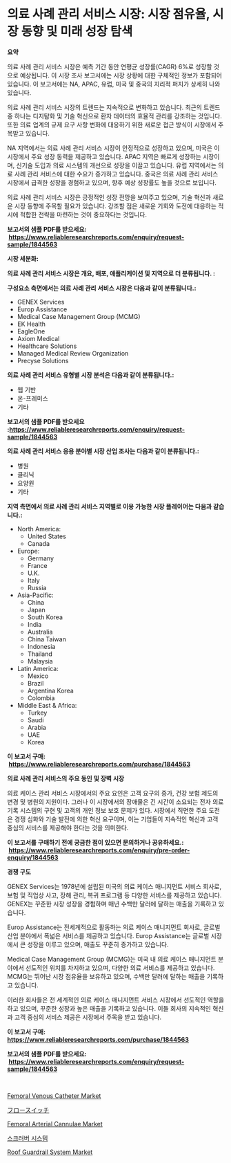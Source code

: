 <p><h1>의료 사례 관리 서비스 시장: 시장 점유율, 시장 동향 및 미래 성장 탐색</h1></p><p><strong>요약</strong></p>
<p><p>의료 사례 관리 서비스 시장은 예측 기간 동안 연평균 성장률(CAGR) 6%로 성장할 것으로 예상됩니다. 이 시장 조사 보고서에는 시장 상황에 대한 구체적인 정보가 포함되어 있습니다. 이 보고서에는 NA, APAC, 유럽, 미국 및 중국의 지리적 퍼지가 상세히 나와 있습니다. </p><p>의료 사례 관리 서비스 시장의 트렌드는 지속적으로 변화하고 있습니다. 최근의 트렌드 중 하나는 디지턈화 및 기술 혁신으로 환자 데이터의 효율적 관리를 강조하는 것입니다. 또한 의료 업계의 규제 요구 사항 변화에 대응하기 위한 새로운 접근 방식이 시장에서 주목받고 있습니다.</p><p>NA 지역에서는 의료 사례 관리 서비스 시장이 안정적으로 성장하고 있으며, 미국은 이 시장에서 주요 성장 동력을 제공하고 있습니다. APAC 지역은 빠르게 성장하는 시장이며, 신기술 도입과 의료 시스템의 개선으로 성장을 이끌고 있습니다. 유럽 지역에서는 의료 사례 관리 서비스에 대한 수요가 증가하고 있습니다. 중국은 의료 사례 관리 서비스 시장에서 급격한 성장을 경험하고 있으며, 향후 예상 성장률도 높을 것으로 보입니다.</p><p>의료 사례 관리 서비스 시장은 긍정적인 성장 전망을 보여주고 있으며, 기술 혁신과 새로운 시장 동향에 주목할 필요가 있습니다. 강조할 점은 새로운 기회와 도전에 대응하는 적시에 적합한 전략을 마련하는 것이 중요하다는 것입니다.</p></p>
<p><strong>보고서의 샘플 PDF를 받으세요: &nbsp;<a href="https://www.reliableresearchreports.com/enquiry/request-sample/1844563">https://www.reliableresearchreports.com/enquiry/request-sample/1844563</a></strong></p>
<p><strong>시장 세분화:</strong></p>
<p><strong> 의료 사례 관리 서비스 시장은 개요, 배포, 애플리케이션 및 지역으로 더 분류됩니다. :</strong></p>
<p><strong>구성요소 측면에서는 의료 사례 관리 서비스 시장은 다음과 같이 분류됩니다.:</strong></p>
<p><ul><li>GENEX Services</li><li>Europ Assistance</li><li>Medical Case Management Group (MCMG)</li><li>EK Health</li><li>EagleOne</li><li>Axiom Medical</li><li>Healthcare Solutions</li><li>Managed Medical Review Organization</li><li>Precyse Solutions</li></ul></p>
<p><strong> 의료 사례 관리 서비스 유형별 시장 분석은 다음과 같이 분류됩니다.:</strong></p>
<p><ul><li>웹 기반</li><li>온-프레미스</li><li>기타</li></ul></p>
<p><strong>보고서의 샘플 PDF를 받으세요 :<a href="https://www.reliableresearchreports.com/enquiry/request-sample/1844563">https://www.reliableresearchreports.com/enquiry/request-sample/1844563</a></strong></p>
<p><strong> 의료 사례 관리 서비스 응용 분야별 시장 산업 조사는 다음과 같이 분류됩니다.:</strong></p>
<p><ul><li>병원</li><li>클리닉</li><li>요양원</li><li>기타</li></ul></p>
<p><strong>지역 측면에서 의료 사례 관리 서비스 지역별로 이용 가능한 시장 플레이어는 다음과 같습니다.:</strong></p>
<p><ul>
    <li>
        North America:
        <ul>
            <li>United States</li>
            <li>Canada</li>
        </ul>
    </li>
    <li>
        Europe:
        <ul>
            <li>Germany</li>
            <li>France</li>
            <li>U.K.</li>
            <li>Italy</li>
            <li>Russia</li>
        </ul>
    </li>
    <li>
        Asia-Pacific:
        <ul>
            <li>China</li>
            <li>Japan</li>
            <li>South Korea</li>
            <li>India</li>
            <li>Australia</li>
            <li>China Taiwan</li>
            <li>Indonesia</li>
            <li>Thailand</li>
            <li>Malaysia</li>
        </ul>
    </li>
    <li>
        Latin America:
        <ul>
            <li>Mexico</li>
            <li>Brazil</li>
            <li>Argentina Korea</li>
            <li>Colombia</li>
        </ul>
    </li>
    <li>
        Middle East & Africa:
        <ul>
            <li>Turkey</li>
            <li>Saudi</li>
            <li>Arabia</li>
            <li>UAE</li>
            <li>Korea</li>
        </ul>
    </li>
    </ul></p>
<p><strong>이 보고서 구매: &nbsp;<a href="https://www.reliableresearchreports.com/purchase/1844563">https://www.reliableresearchreports.com/purchase/1844563</a></strong></p>
<p><strong>의료 사례 관리 서비스의 주요 동인 및 장벽 시장</strong></p>
<p><p>의료 케이스 관리 서비스 시장에서의 주요 요인은 고객 요구의 증가, 건강 보험 제도의 변경 및 병원의 지원이다. 그러나 이 시장에서의 장애물은 긴 시간이 소요되는 전자 의료 기록 시스템의 구현 및 고객의 개인 정보 보호 문제가 있다. 시장에서 직면한 주요 도전은 경쟁 심화와 기술 발전에 의한 혁신 요구이며, 이는 기업들이 지속적인 혁신과 고객 중심의 서비스를 제공해야 한다는 것을 의미한다.</p></p>
<p><strong>이 보고서를 구매하기 전에 궁금한 점이 있으면 문의하거나 공유하세요.: &nbsp;<a href="https://www.reliableresearchreports.com/enquiry/pre-order-enquiry/1844563">https://www.reliableresearchreports.com/enquiry/pre-order-enquiry/1844563</a></strong></p>
<p><strong>경쟁 구도</strong></p>
<p><p>GENEX Services는 1978년에 설립된 미국의 의료 케이스 매니지먼트 서비스 회사로, 보험 및 직업상 사고, 장해 관리, 복귀 프로그램 등 다양한 서비스를 제공하고 있습니다. GENEX는 꾸준한 시장 성장을 경험하며 매년 수백만 달러에 달하는 매출을 기록하고 있습니다.</p><p>Europ Assistance는 전세계적으로 활동하는 의료 케이스 매니지먼트 회사로, 글로벌 산업 분야에서 폭넓은 서비스를 제공하고 있습니다. Europ Assistance는 글로벌 시장에서 큰 성장을 이루고 있으며, 매출도 꾸준히 증가하고 있습니다.</p><p>Medical Case Management Group (MCMG)는 미국 내 의료 케이스 매니지먼트 분야에서 선도적인 위치를 차지하고 있으며, 다양한 의료 서비스를 제공하고 있습니다. MCMG는 뛰어난 시장 점유율을 보유하고 있으며, 수백만 달러에 달하는 매출을 기록하고 있습니다.</p><p>이러한 회사들은 전 세계적인 의료 케이스 매니지먼트 서비스 시장에서 선도적인 역할을 하고 있으며, 꾸준한 성장과 높은 매출을 기록하고 있습니다. 이들 회사의 지속적인 혁신과 고객 중심의 서비스 제공은 시장에서 주목을 받고 있습니다.</p></p>
<p><strong>이 보고서 구매: &nbsp; <a href="https://www.reliableresearchreports.com/purchase/1844563">https://www.reliableresearchreports.com/purchase/1844563</a></strong></p>
<p><strong>보고서의 샘플 PDF를 받으세요: &nbsp;<a href="https://www.reliableresearchreports.com/enquiry/request-sample/1844563">https://www.reliableresearchreports.com/enquiry/request-sample/1844563</a></strong><strong></strong></p>
<p>&nbsp;</p>
<p><p><a href="https://github.com/juancolorado15/Market-Research-Report-List-1/blob/main/femoral-venous-catheter-market.md">Femoral Venous Catheter Market</a></p><p><a href="https://medium.com/@lily-u-genius/%E3%83%95%E3%83%AD%E3%83%BC%E3%83%8B%E3%82%AF%E3%82%B9%E5%B8%82%E5%A0%B4-2031%E5%B9%B4%E3%81%BE%E3%81%A7%E3%81%AE%E6%88%90%E5%8A%9F%E3%81%99%E3%82%8B%E3%83%93%E3%82%B8%E3%83%8D%E3%82%B9%E6%88%A6%E7%95%A5%E3%81%AE%E9%8D%B5-559693015e46">フロースイッチ</a></p><p><a href="https://github.com/dx0328/Market-Research-Report-List-1/blob/main/femoral-arterial-cannulae-market.md">Femoral Arterial Cannulae Market</a></p><p><a href="https://medium.com/@goicoevgovidph/%EC%8A%A4%ED%81%AC%EB%9F%AC%EB%B2%84-%EC%8B%9C%EC%8A%A4%ED%85%9C-%EC%8B%9C%EC%9E%A5%EC%9D%80-%EC%8B%9C%EC%9E%A5-%EC%A0%90%EC%9C%A0%EC%9C%A8-%EA%B7%9C%EB%AA%A8-%EB%B0%8F-2031%EB%85%84%EA%B9%8C%EC%A7%80-%EC%98%88%EC%83%81%EB%90%9C-%EC%98%88%EC%B8%A1%EC%97%90-%EC%B4%88%EC%A0%90%EC%9D%84-%EB%A7%9E%EC%B6%A5%EB%8B%88%EB%8B%A4-2fa437467cc8">스크러버 시스템</a></p><p><a href="https://chivalrous-flock-a86.notion.site/Roof-Guardrail-System-Market-Research-Report-Provides-Critical-Insights-that-can-help-Shape-Business-2e2e35c949a8449eafcee7fa58f7b9b0">Roof Guardrail System Market</a></p></p>